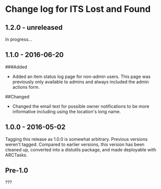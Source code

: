 # Change log for ITS Lost and Found

## 1.2.0 - unreleased

In progress...


## 1.1.0 - 2016-06-20

###Added

- Added an item status log page for non-admin users. This page was
  previously only available to admins and always included the admin
  actions form.

##Changed

- Changed the email text for possible owner notifications to be more
  informative including using the location's long name.



## 1.0.0 - 2016-05-02

Tagging this release as 1.0.0 is somewhat arbitrary. Previous versions
weren't tagged. Compared to earlier versions, this version has been
cleaned up, converted into a distutils package, and made deployable with
ARCTasks.

## Pre-1.0

???
